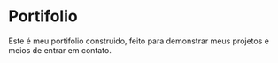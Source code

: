 # Portifolio
Este é meu portifolio construido, feito para demonstrar meus projetos e meios de entrar em contato.
